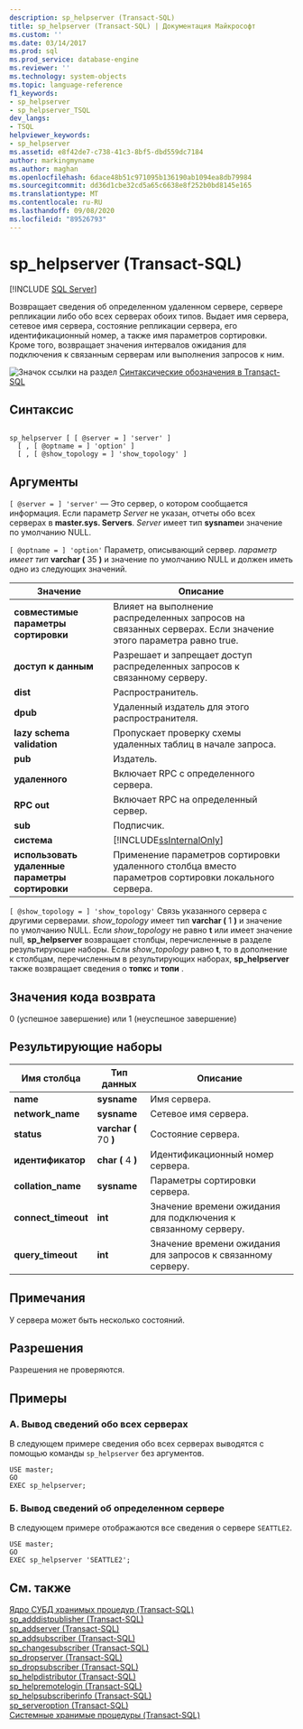 ```yaml
---
description: sp_helpserver (Transact-SQL)
title: sp_helpserver (Transact-SQL) | Документация Майкрософт
ms.custom: ''
ms.date: 03/14/2017
ms.prod: sql
ms.prod_service: database-engine
ms.reviewer: ''
ms.technology: system-objects
ms.topic: language-reference
f1_keywords:
- sp_helpserver
- sp_helpserver_TSQL
dev_langs:
- TSQL
helpviewer_keywords:
- sp_helpserver
ms.assetid: e8f42de7-c738-41c3-8bf5-dbd559dc7184
author: markingmyname
ms.author: maghan
ms.openlocfilehash: 6dace48b51c971095b136190ab1094ea8db79984
ms.sourcegitcommit: dd36d1cbe32cd5a65c6638e8f252b0bd8145e165
ms.translationtype: MT
ms.contentlocale: ru-RU
ms.lasthandoff: 09/08/2020
ms.locfileid: "89526793"
---
```

# <a name="sp_helpserver-transact-sql"></a>sp_helpserver (Transact-SQL)
[!INCLUDE [SQL Server](../../includes/applies-to-version/sqlserver.md)]

  Возвращает сведения об определенном удаленном сервере, сервере репликации либо обо всех серверах обоих типов. Выдает имя сервера, сетевое имя сервера, состояние репликации сервера, его идентификационный номер, а также имя параметров сортировки. Кроме того, возвращает значения интервалов ожидания для подключения к связанным серверам или выполнения запросов к ним.  
  
 ![Значок ссылки на раздел](../../database-engine/configure-windows/media/topic-link.gif "Значок ссылки на раздел") [Синтаксические обозначения в Transact-SQL](../../t-sql/language-elements/transact-sql-syntax-conventions-transact-sql.md)  
  
## <a name="syntax"></a>Синтаксис  
  
```  
  
sp_helpserver [ [ @server = ] 'server' ]   
  [ , [ @optname = ] 'option' ]   
  [ , [ @show_topology = ] 'show_topology' ]  
```  
  
## <a name="arguments"></a>Аргументы  
`[ @server = ] 'server'` — Это сервер, о котором сообщается информация. Если параметр *Server* не указан, отчеты обо всех серверах в **master.sys. Servers**. *Server* имеет тип **sysname**и значение по умолчанию NULL.  
  
`[ @optname = ] 'option'` Параметр, описывающий сервер. *параметр имеет тип* **varchar (** 35 **)** и значение по умолчанию NULL и должен иметь одно из следующих значений.  
  
|Значение|Описание|  
|-----------|-----------------|  
|**совместимые параметры сортировки**|Влияет на выполнение распределенных запросов на связанных серверах. Если значение этого параметра равно true.|  
|**доступ к данным**|Разрешает и запрещает доступ распределенных запросов к связанному серверу.|  
|**dist**|Распространитель.|  
|**dpub**|Удаленный издатель для этого распространителя.|  
|**lazy schema validation**|Пропускает проверку схемы удаленных таблиц в начале запроса.|  
|**pub**|Издатель.|  
|**удаленного**|Включает RPC с определенного сервера.|  
|**RPC out**|Включает RPC на определенный сервер.|  
|**sub**|Подписчик.|  
|**система**|[!INCLUDE[ssInternalOnly](../../includes/ssinternalonly-md.md)]|  
|**использовать удаленные параметры сортировки**|Применение параметров сортировки удаленного столбца вместо параметров сортировки локального сервера.|  
  
`[ @show_topology = ] 'show_topology'` Связь указанного сервера с другими серверами. *show_topology* имеет тип **varchar (** 1 **)** и значение по умолчанию NULL. Если *show_topology* не равно **t** или имеет значение null, **sp_helpserver** возвращает столбцы, перечисленные в разделе результирующие наборы. Если *show_topology* равно **t**, то в дополнение к столбцам, перечисленным в результирующих наборах, **sp_helpserver** также возвращает сведения о **топкс** и **топи** .  
  
## <a name="return-code-values"></a>Значения кода возврата  
 0 (успешное завершение) или 1 (неуспешное завершение)  
  
## <a name="result-sets"></a>Результирующие наборы  
  
|Имя столбца|Тип данных|Описание|  
|-----------------|---------------|-----------------|  
|**name**|**sysname**|Имя сервера.|  
|**network_name**|**sysname**|Сетевое имя сервера.|  
|**status**|**varchar (** 70 **)**|Состояние сервера.|  
|**идентификатор**|**char (** 4 **)**|Идентификационный номер сервера.|  
|**collation_name**|**sysname**|Параметры сортировки сервера.|  
|**connect_timeout**|**int**|Значение времени ожидания для подключения к связанному серверу.|  
|**query_timeout**|**int**|Значение времени ожидания для запросов к связанному серверу.|  
  
## <a name="remarks"></a>Примечания  
 У сервера может быть несколько состояний.  
  
## <a name="permissions"></a>Разрешения  
 Разрешения не проверяются.  
  
## <a name="examples"></a>Примеры  
  
### <a name="a-displaying-information-about-all-servers"></a>A. Вывод сведений обо всех серверах  
 В следующем примере сведения обо всех серверах выводятся с помощью команды `sp_helpserver` без аргументов.  
  
```  
USE master;  
GO  
EXEC sp_helpserver;  
```  
  
### <a name="b-displaying-information-about-a-specific-server"></a>Б. Вывод сведений об определенном сервере  
 В следующем примере отображаются все сведения о сервере `SEATTLE2`.  
  
```  
USE master;  
GO  
EXEC sp_helpserver 'SEATTLE2';  
```  
  
## <a name="see-also"></a>См. также  
 [Ядро СУБД хранимых процедур &#40;Transact-SQL&#41;](../../relational-databases/system-stored-procedures/database-engine-stored-procedures-transact-sql.md)   
 [sp_adddistpublisher &#40;Transact-SQL&#41;](../../relational-databases/system-stored-procedures/sp-adddistpublisher-transact-sql.md)   
 [sp_addserver &#40;Transact-SQL&#41;](../../relational-databases/system-stored-procedures/sp-addserver-transact-sql.md)   
 [sp_addsubscriber &#40;Transact-SQL&#41;](../../relational-databases/system-stored-procedures/sp-addsubscriber-transact-sql.md)   
 [sp_changesubscriber &#40;Transact-SQL&#41;](../../relational-databases/system-stored-procedures/sp-changesubscriber-transact-sql.md)   
 [sp_dropserver &#40;Transact-SQL&#41;](../../relational-databases/system-stored-procedures/sp-dropserver-transact-sql.md)   
 [sp_dropsubscriber &#40;Transact-SQL&#41;](../../relational-databases/system-stored-procedures/sp-dropsubscriber-transact-sql.md)   
 [sp_helpdistributor (Transact-SQL)](../../relational-databases/system-stored-procedures/sp-helpdistributor-transact-sql.md)   
 [sp_helpremotelogin &#40;Transact-SQL&#41;](../../relational-databases/system-stored-procedures/sp-helpremotelogin-transact-sql.md)   
 [sp_helpsubscriberinfo (Transact-SQL)](../../relational-databases/system-stored-procedures/sp-helpsubscriberinfo-transact-sql.md)   
 [sp_serveroption (Transact-SQL)](../../relational-databases/system-stored-procedures/sp-serveroption-transact-sql.md)   
 [Системные хранимые процедуры (Transact-SQL)](../../relational-databases/system-stored-procedures/system-stored-procedures-transact-sql.md)  
  
  
